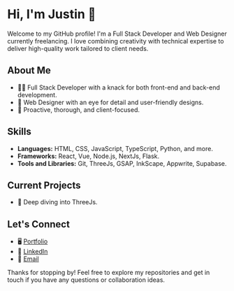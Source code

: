 # Hi, I'm Justin 👋

Welcome to my GitHub profile! I'm a Full Stack Developer and Web Designer currently freelancing. I love combining creativity with technical expertise to deliver high-quality work tailored to client needs. 

## About Me
- 🧑‍💻 Full Stack Developer with a knack for both front-end and back-end development.
- 🎨 Web Designer with an eye for detail and user-friendly designs.
- 🌟 Proactive, thorough, and client-focused.

## Skills
- **Languages:** HTML, CSS, JavaScript, TypeScript, Python, and more.
- **Frameworks:** React, Vue, Node.js, NextJs, Flask.
- **Tools and Libraries:** Git, ThreeJs, GSAP, InkScape, Appwrite, Supabase.

## Current Projects
- 🚀 Deep diving into ThreeJs.


## Let's Connect
- 🖥️ [Portfolio](https://www.justinguerrero.dev/)
- 💼 [LinkedIn](https://www.linkedin.com/in/justin-guerrero-a9636524/)
- 📧 [Email](mailto:justinguerrerowork@gmail.com)

Thanks for stopping by! Feel free to explore my repositories and get in touch if you have any questions or collaboration ideas.


<!--
**jgtwenty3/jgtwenty3** is a ✨ _special_ ✨ repository because its `README.md` (this file) appears on your GitHub profile.

Here are some ideas to get you started:

- 🔭 I’m currently working on ...
- 🌱 I’m currently learning ...
- 👯 I’m looking to collaborate on ...
- 🤔 I’m looking for help with ...
- 💬 Ask me about ...
- 📫 How to reach me: ...
- 😄 Pronouns: ...
- ⚡ Fun fact: ...
-->
